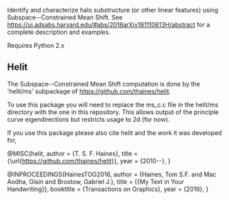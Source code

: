 Identify and characterize halo substructure (or other linear features) using Subspace--Constrained Mean Shift. See https://ui.adsabs.harvard.edu/#abs/2018arXiv181110613H/abstract for a complete description and examples.

Requires Python 2.x

## Helit

The Subspace--Constrained Mean Shift computation is done by the 'helit/ms' subpackage of https://github.com/thaines/helit. 

To use this package you will need to replace the ms_c.c file in the helit/ms directory with the one in this repository. This allows output of the principle curve eigendirections but restricts usage to 2d (for now).

If you use this package please also cite helit and the work it was developed for, 

  @MISC{helit,
    author = {T. S. F. Haines},
    title = {\url{https://github.com/thaines/helit}},
    year = {2010--},
  }

  @INPROCEEDINGS{HainesTOG2016,
    author       = {Haines, Tom S.F. and Mac Aodha, Oisin and Brostow, Gabriel J.},
    title        = {{My Text in Your Handwriting}},
    booktitle    = {Transactions on Graphics},
    year         = {2016},
  }
